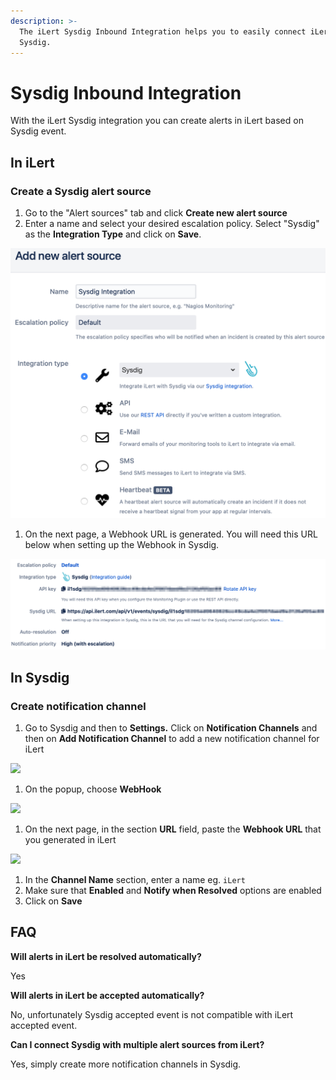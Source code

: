 ```yaml
---
description: >-
  The iLert Sysdig Inbound Integration helps you to easily connect iLert with
  Sysdig.
---
```


# Sysdig Inbound Integration

With the iLert Sysdig integration you can create alerts in iLert based on Sysdig event.

## In iLert <a href="#in-ilert" id="in-ilert"></a>

### Create a Sysdig alert source <a href="#create-alert-source" id="create-alert-source"></a>

1. Go to the "Alert sources" tab and click **Create new alert source**
2. Enter a name and select your desired escalation policy. Select "Sysdig" as the **Integration Type** and click on **Save**.

![](<../../.gitbook/assets/ilert (2).png>)

1. On the next page, a Webhook URL is generated. You will need this URL below when setting up the Webhook in Sysdig.

![](<../../.gitbook/assets/ilert (5).png>)

## In Sysdig <a href="#in-topdesk" id="in-topdesk"></a>

### Create notification channel <a href="#create-action-sequences" id="create-action-sequences"></a>

1. Go to Sysdig and then to **Settings.** Click on **Notification Channels** and then on **Add Notification Channel** to add a new notification channel for iLert

![](../../.gitbook/assets/notifications\_-\_settings\_-\_sysdig.png)

1. On the popup, choose **WebHook**

![](../../.gitbook/assets/banners\_and\_alerts\_and\_notifications\_-\_settings\_-\_sysdig.png)

1. On the next page, in the section **URL** field, paste the **Webhook URL** that you generated in iLert

![](../../.gitbook/assets/new\_channel\_-\_notifications\_-\_settings\_-\_sysdig.png)

1. In the **Channel Name** section, enter a name eg. `iLert`
2. Make sure that **Enabled** and **Notify when Resolved** options are enabled
3. Click on **Save**

## FAQ <a href="#faq" id="faq"></a>

**Will alerts in iLert be resolved automatically?**

Yes

**Will alerts in iLert be accepted automatically?**

No, unfortunately Sysdig accepted event is not compatible with iLert accepted event.

**Can I connect Sysdig with multiple alert sources from iLert?**

Yes, simply create more notification channels in Sysdig.
